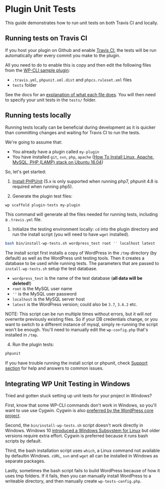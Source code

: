 # Plugin Unit Tests

This guide demonstrates how to run unit tests on both Travis CI and locally.

## Running tests on Travis CI

If you host your plugin on Github and enable [Travis CI](http://about.travis-ci.org), the tests will be run automatically after every commit you make to the plugin.

All you need to do to enable this is copy and then edit the following files from the [WP-CLI sample plugin](https://github.com/wp-cli/sample-plugin):

* `.travis.yml`, `phpunit.xml.dist` and `phpcs.ruleset.xml` files
* `tests` folder

See the docs for an [explanation of what each file does](https://developer.wordpress.org/cli/commands/scaffold/plugin-tests/). You will then need to specify your unit tests in the `tests/` folder.

## Running tests locally

Running tests locally can be beneficial during development as it is quicker than committing changes and waiting for Travis CI to run the tests.

We're going to assume that:

* You already have a plugin called `my-plugin`
* You have installed `git`, `svn`, `php`, `apache` ([How To Install Linux, Apache, MySQL, PHP (LAMP) stack on Ubuntu 16.04](https://www.digitalocean.com/community/tutorials/how-to-install-linux-apache-mysql-php-lamp-stack-on-ubuntu-16-04))

So, let's get started:

1. [Install PHPUnit](https://github.com/sebastianbergmann/phpunit#installation) (5.x is only supported when running php7, phpunit 4.8 is required when running php5).

1. Generate the plugin test files: 

  ```bash
  wp scaffold plugin-tests my-plugin
  ```

This command will generate all the files needed for running tests, including a `.travis.yml` file. 

1. Initialize the testing environment locally: `cd` into the plugin directory and run the install script (you will need to have `wget` installed).

  ```bash
  bash bin/install-wp-tests.sh wordpress_test root '' localhost latest
  ```

The install script first installs a copy of WordPress in the `/tmp` directory (by default) as well as the WordPress unit testing tools. Then it creates a database to be used while running tests. The parameters that are passed to `install-wp-tests.sh` setup the test database.

* `wordpress_test` is the name of the test database (**all data will be deleted!**)
* `root` is the MySQL user name
* `''` is the MySQL user password
* `localhost` is the MySQL server host
* `latest` is the WordPress version; could also be `3.7`, `3.6.2` etc.

NOTE: This script can be run multiple times without errors, but it will *not* overwrite previously existing files. So if your DB credentials change, or you want to switch to a different instance of mysql, simply re-running the script won't be enough. You'll need to manually edit the `wp-config.php` that's installed in `/tmp`.

4) Run the plugin tests: 

```bash
phpunit
```

If you have trouble running the install script or phpunit, check [Support section](http://wp-cli.org/#support) for help and answers to common issues.

## Integrating WP Unit Testing in Windows

Tried and gotten stuck setting up unit tests for your project in Windows?

First, know that some WP-CLI commands don't work in Windows, so you'll want to use use Cygwin. Cygwin is also [preferred by the WordPress core project](https://make.wordpress.org/core/handbook/tutorials/working-with-patches/).

Second, the `bin/install-wp-tests.sh` script doesn't work directly in Windows. Windows 10 [introduced a Windows Subsystem for Linux](http://www.pcworld.com/article/3106463/windows/how-to-get-bash-on-windows-10-with-the-anniversary-update.html) but older versions require extra effort. Cygwin is preferred because it runs bash scripts by default.

Third, the bash installation script uses `which`, a Linux command not available by defaultin Windows. `cURL`, `svn` and `wget` all can be installed in Windows as separate packages.

Lastly, sometimes the bash script fails to build WordPress because of how it uses tmp folders. If it fails, then you can manually install WordPress to a writeable directory, and then manually create `wp-tests-config.php`.
